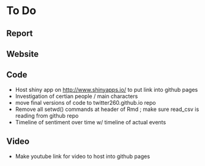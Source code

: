 # To Do

## Report

## Website

## Code
* Host shiny app on http://www.shinyapps.io/ to put link into github pages
* Investigation of certian people / main characters
* move final versions of code to twitter260.github.io repo
* Remove all setwd() commands at header of Rmd ; make sure read_csv is reading from github repo
* Timeline of sentiment over time w/ timeline of actual events

## Video
* Make youtube link for video to host into github pages
